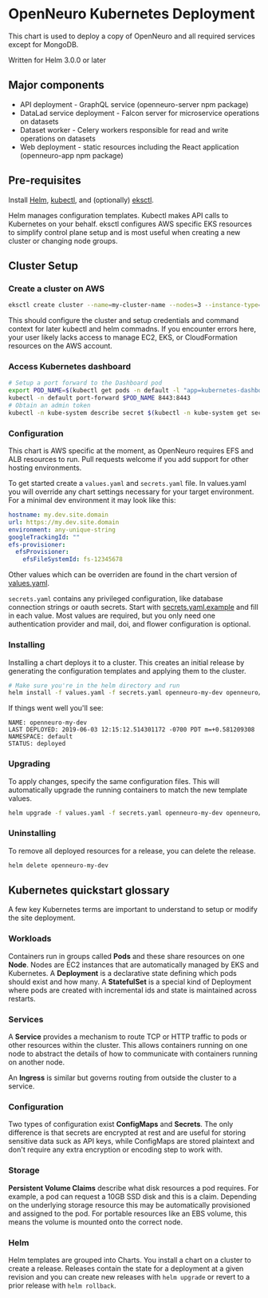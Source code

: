 # OpenNeuro Kubernetes Deployment

This chart is used to deploy a copy of OpenNeuro and all required services except for MongoDB.

Written for Helm 3.0.0 or later

## Major components

* API deployment - GraphQL service (openneuro-server npm package)
* DataLad service deployment - Falcon server for microservice operations on datasets
* Dataset worker - Celery workers responsible for read and write operations on datasets
* Web deployment - static resources including the React application (openneuro-app npm package)

## Pre-requisites

Install [Helm](https://helm.sh/), [kubectl](https://kubernetes.io/docs/tasks/tools/install-kubectl/), and (optionally) [eksctl](https://eksctl.io/).

Helm manages configuration templates. Kubectl makes API calls to Kubernetes on your behalf. eksctl configures AWS specific EKS resources to simplify control plane setup and is most useful when creating a new cluster or changing node groups.

## Cluster Setup

### Create a cluster on AWS

```bash
eksctl create cluster --name=my-cluster-name --nodes=3 --instance-type=m5a.large
```

This should configure the cluster and setup credentials and command context for later kubectl and helm commadns. If you encounter errors here, your user likely lacks access to manage EC2, EKS, or CloudFormation resources on the AWS account.

### Access Kubernetes dashboard

```bash
# Setup a port forward to the Dashboard pod
export POD_NAME=$(kubectl get pods -n default -l "app=kubernetes-dashboard,release=dashboard" -o jsonpath="{.items[0].metadata.name}")
kubectl -n default port-forward $POD_NAME 8443:8443
# Obtain an admin token
kubectl -n kube-system describe secret $(kubectl -n kube-system get secret | grep eks-admin | awk '{print $1}')
```

### Configuration

This chart is AWS specific at the moment, as OpenNeuro requires EFS and ALB resources to run. Pull requests welcome if you add support for other hosting environments. 

To get started create a `values.yaml` and `secrets.yaml` file. In values.yaml you will override any chart settings necessary for your target environment. For a minimal dev environment it may look like this:

```yaml
hostname: my.dev.site.domain
url: https://my.dev.site.domain
environment: any-unique-string
googleTrackingId: ""
efs-provisioner:
  efsProvisioner:
    efsFileSystemId: fs-12345678
```

Other values which can be overriden are found in the chart version of [values.yaml](charts/values.yaml). 

`secrets.yaml` contains any privileged configuration, like database connection strings or oauth secrets. Start with [secrets.yaml.example](secrets.yaml.example) and fill in each value. Most values are required, but you only need one authentication provider and mail, doi, and flower configuration is optional.

### Installing

Installing a chart deploys it to a cluster. This creates an initial release by generating the configuration templates and applying them to the cluster.

```bash
# Make sure you're in the helm directory and run
helm install -f values.yaml -f secrets.yaml openneuro-my-dev openneuro/
```

If things went well you'll see:

```
NAME: openneuro-my-dev
LAST DEPLOYED: 2019-06-03 12:15:12.514301172 -0700 PDT m=+0.581209308
NAMESPACE: default
STATUS: deployed
```

### Upgrading

To apply changes, specify the same configuration files. This will automatically upgrade the running containers to match the new template values.

```bash
helm upgrade -f values.yaml -f secrets.yaml openneuro-my-dev openneuro/
```

### Uninstalling

To remove all deployed resources for a release, you can delete the release.

```bash
helm delete openneuro-my-dev
```

## Kubernetes quickstart glossary

A few key Kubernetes terms are important to understand to setup or modify the site deployment.

### Workloads 

Containers run in groups called **Pods** and these share resources on one **Node**. Nodes are EC2 instances that are automatically managed by EKS and Kubernetes. A **Deployment** is a declarative state defining which pods should exist and how many. A **StatefulSet** is a special kind of Deployment where pods are created with incremental ids and state is maintained across restarts.

### Services

A **Service** provides a mechanism to route TCP or HTTP traffic to pods or other resources within the cluster. This allows containers running on one node to abstract the details of how to communicate with containers running on another node.

An **Ingress** is similar but governs routing from outside the cluster to a service.

### Configuration

Two types of configuration exist **ConfigMaps** and **Secrets**. The only difference is that secrets are encrypted at rest and are useful for storing sensitive data suck as API keys, while ConfigMaps are stored plaintext and don't require any extra encryption or encoding step to work with.

### Storage

**Persistent Volume Claims** describe what disk resources a pod requires. For example, a pod can request a 10GB SSD disk and this is a claim. Depending on the underlying storage resource this may be automatically provisioned and assigned to the pod. For portable resources like an EBS volume, this means the volume is mounted onto the correct node.

### Helm

Helm templates are grouped into Charts. You install a chart on a cluster to create a release. Releases contain the state for a deployment at a given revision and you can create new releases with `helm upgrade` or revert to a prior release with `helm rollback`.